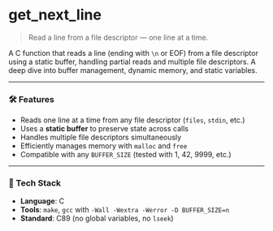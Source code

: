 # get_next_line

> Read a line from a file descriptor — one line at a time.

A C function that reads a line (ending with `\n` or EOF) from a file descriptor using a static buffer, handling partial reads and multiple file descriptors. A deep dive into buffer management, dynamic memory, and static variables.

---

### 🛠️ Features

- Reads one line at a time from any file descriptor (`files`, `stdin`, etc.)
- Uses a **static buffer** to preserve state across calls
- Handles multiple file descriptors simultaneously
- Efficiently manages memory with `malloc` and `free`
- Compatible with any `BUFFER_SIZE` (tested with 1, 42, 9999, etc.)

---

### 🧰 Tech Stack
- **Language**: C
- **Tools**: `make`, `gcc` with `-Wall -Wextra -Werror -D BUFFER_SIZE=n`
- **Standard**: C89 (no global variables, no `lseek`)
